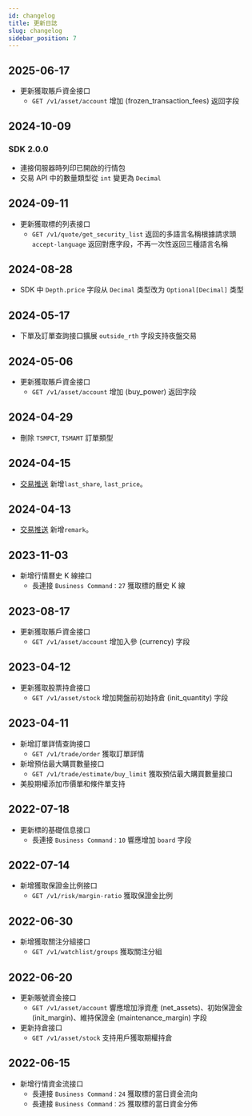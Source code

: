 ```yaml
---
id: changelog
title: 更新日誌
slug: changelog
sidebar_position: 7
---
```


## 2025-06-17

- 更新獲取賬戶資金接口
  - `GET /v1/asset/account` 增加 (frozen_transaction_fees) 返回字段


## 2024-10-09

### SDK 2.0.0

- 連接伺服器時列印已開啟的行情包
- 交易 API 中的數量類型從 `int` 變更為 `Decimal`

## 2024-09-11

- 更新獲取標的列表接口
  - `GET /v1/quote/get_security_list` 返回的多語言名稱根據請求頭 `accept-language` 返回對應字段，不再一次性返回三種語言名稱

## 2024-08-28

- SDK 中 `Depth.price` 字段从 `Decimal` 类型改为 `Optional[Decimal]` 类型

## 2024-05-17

- 下單及訂單查詢接口擴展 `outside_rth` 字段支持夜盤交易

## 2024-05-06

- 更新獲取賬戶資金接口
  - `GET /v1/asset/account` 增加 (buy_power) 返回字段

## 2024-04-29

- 刪除 `TSMPCT`, `TSMAMT` 訂單類型

## 2024-04-15

- [交易推送](https://open.longportapp.com/docs/trade/trade-definition#websocket-%E6%8E%A8%E9%80%81%E9%80%9A%E7%9F%A5) 新增`last_share`, `last_price`。

## 2024-04-13

- [交易推送](https://open.longportapp.com/docs/trade/trade-definition#websocket-%E6%8E%A8%E9%80%81%E9%80%9A%E7%9F%A5) 新增`remark`。

## 2023-11-03

- 新增行情曆史 K 線接口
  - 長連接 `Business Command：27` 獲取標的曆史 K 線

## 2023-08-17

- 更新獲取賬戶資金接口
  - `GET /v1/asset/account` 增加入參 (currency) 字段

## 2023-04-12

- 更新獲取股票持倉接口
  - `GET /v1/asset/stock` 增加開盤前初始持倉 (init_quantity) 字段

## 2023-04-11

- 新增訂單詳情查詢接口
  - `GET /v1/trade/order` 獲取訂單詳情
- 新增預估最大購買數量接口
  - `GET /v1/trade/estimate/buy_limit` 獲取預估最大購買數量接口
- 美股期權添加市價單和條件單支持

## 2022-07-18

- 更新標的基礎信息接口
  - 長連接 `Business Command：10` 響應增加 `board` 字段

## 2022-07-14

- 新增獲取保證金比例接口
  - `GET /v1/risk/margin-ratio` 獲取保證金比例

## 2022-06-30

- 新增獲取關注分組接口
  - `GET /v1/watchlist/groups` 獲取關注分組

## 2022-06-20

- 更新賬號資金接口
  - `GET /v1/asset/account` 響應增加淨資產 (net_assets)、初始保證金 (init_margin)、維持保證金 (maintenance_margin) 字段
- 更新持倉接口
  - `GET /v1/asset/stock` 支持用戶獲取期權持倉

## 2022-06-15

- 新增行情資金流接口
  - 長連接 `Business Command：24` 獲取標的當日資金流向
  - 長連接 `Business Command：25` 獲取標的當日資金分佈
